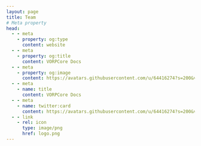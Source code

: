```yaml
---
layout: page
title: Team
# Meta property
head:
  - - meta
    - property: og:type
      content: website
  - - meta
    - property: og:title
      content: VORPCore Docs
  - - meta
    - property: og:image
      content: https://avatars.githubusercontent.com/u/64416274?s=200&v=4
  - - meta
    - name: title
      content: VORPCore Docs
  - - meta
    - name: twitter:card
      content: https://avatars.githubusercontent.com/u/64416274?s=200&v=4
  - - link
    - rel: icon
      type: image/png
      href: logo.png
---
```


<script setup>
import {
  VPTeamPage,
  VPTeamPageTitle,
  VPTeamMembers,
  VPTeamPageSection
} from 'vitepress/theme'

const developers = [
    {
        avatar: 'https://avatars.githubusercontent.com/u/62485293?v=4',
        name: 'Blue',
        title: 'Owner',
        links: [
            { icon: 'github', link: 'https://github.com/kamelzarandah' },
        ]
    },
    {
        avatar: 'https://avatars.githubusercontent.com/u/87246847?v=4',
        name: 'Outsider',
        title: 'Project Manager',
        links: [
            { icon: 'github', link: 'https://github.com/outsider31000' },
        ]
    },
    {
        avatar: 'https://avatars.githubusercontent.com/u/6077794?v=4',
        name: 'Local9',
        title: 'Core Developer',
        links: [
            { icon: 'github', link: 'https://github.com/Local9' },
        ]
    },
    {
        avatar: 'https://avatars.githubusercontent.com/u/10902965?v=4',
        name: 'Bytesizd',
        title: 'Developer',
        links: [
            { icon: 'github', link: 'https://github.com/AndrewR3K' },
        ]
    },
    {
        avatar: 'https://avatars.githubusercontent.com/u/1690916?v=4',
        name: 'BlackPegasus',
        title: 'Developer',
        links: [
            { icon: 'github', link: 'https://github.com/creativewild' },
        ]
    },
    {
        avatar: 'https://avatars.githubusercontent.com/u/79701428?v=4',
        name: 'Yourgen',
        title: 'Developer',
        links: [
            { icon: 'github', link: 'https://github.com/YourgenAP' },
        ]
    }
]
const staff = [
    {
        avatar: 'https://www.howtogeek.com/wp-content/uploads/2021/07/Discord-Logo-Lede.png?height=200p&trim=2,2,2,2&crop=1:1',
        name: 'Hobbs',
        title: 'Moderator',
        links: []
    },
    {
        avatar: 'https://www.howtogeek.com/wp-content/uploads/2021/07/Discord-Logo-Lede.png?height=200p&trim=2,2,2,2&crop=1:1',
        name: 'NoTrHaN',
        title: 'Moderator',
        links: []
    },
    {
        avatar: 'https://www.howtogeek.com/wp-content/uploads/2021/07/Discord-Logo-Lede.png?height=200p&trim=2,2,2,2&crop=1:1',
        name: 'Marish',
        title: 'Support',
        links: []
    },
    {
        avatar: 'https://www.howtogeek.com/wp-content/uploads/2021/07/Discord-Logo-Lede.png?height=200p&trim=2,2,2,2&crop=1:1',
        name: 'Jannings',
        title: 'Support',
        links: []
    },
    {
        avatar: 'https://www.howtogeek.com/wp-content/uploads/2021/07/Discord-Logo-Lede.png?height=200p&trim=2,2,2,2&crop=1:1',
        name: 'BigSmoke',
        title: 'Support',
        links: []
    }
]
</script>

<VPTeamPage>
  <VPTeamPageTitle>
    <template #title>Our Team</template>
    <template #lead></template>
  </VPTeamPageTitle>
  <VPTeamPageSection>
    <template #title>Developers</template>
    <template #lead></template>
    <template #members>
     <VPTeamMembers size="medium" :members="developers" />
    </template>
  </VPTeamPageSection>
  <VPTeamPageSection>
    <template #title>Staff</template>
    <template #lead></template>
    <template #members>
      <VPTeamMembers size="medium" :members="staff" />
    </template>
  </VPTeamPageSection>
</VPTeamPage>

